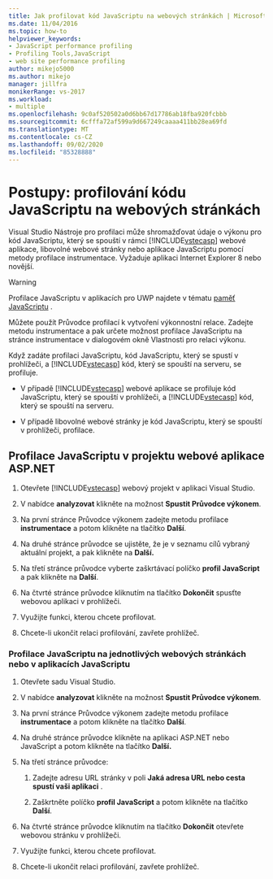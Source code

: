 ```yaml
---
title: Jak profilovat kód JavaScriptu na webových stránkách | Microsoft Docs
ms.date: 11/04/2016
ms.topic: how-to
helpviewer_keywords:
- JavaScript performance profiling
- Profiling Tools,JavaScript
- web site performance profiling
author: mikejo5000
ms.author: mikejo
manager: jillfra
monikerRange: vs-2017
ms.workload:
- multiple
ms.openlocfilehash: 9c0af520502a0d6bb67d17786ab18fba920fcbbb
ms.sourcegitcommit: 6cfffa72af599a9d667249caaaa411bb28ea69fd
ms.translationtype: MT
ms.contentlocale: cs-CZ
ms.lasthandoff: 09/02/2020
ms.locfileid: "85328888"
---
```

# <a name="how-to-profile-javascript-code-in-web-pages"></a>Postupy: profilování kódu JavaScriptu na webových stránkách

Visual Studio Nástroje pro profilaci může shromažďovat údaje o výkonu pro kód JavaScriptu, který se spouští v rámci [!INCLUDE[vstecasp](../code-quality/includes/vstecasp_md.md)] webové aplikace, libovolné webové stránky nebo aplikace JavaScriptu pomocí metody profilace instrumentace. Vyžaduje aplikaci Internet Explorer 8 nebo novější.

> [!WARNING]
> Profilace JavaScriptu v aplikacích pro UWP najdete v tématu [paměť JavaScriptu](../profiling/javascript-memory.md) .

Můžete použít Průvodce profilací k vytvoření výkonnostní relace. Zadejte metodu instrumentace a pak určete možnost profilace JavaScriptu na stránce instrumentace v dialogovém okně Vlastnosti pro relaci výkonu.

Když zadáte profilaci JavaScriptu, kód JavaScriptu, který se spustí v prohlížeči, a [!INCLUDE[vstecasp](../code-quality/includes/vstecasp_md.md)] kód, který se spouští na serveru, se profiluje.

- V případě [!INCLUDE[vstecasp](../code-quality/includes/vstecasp_md.md)] webové aplikace se profiluje kód JavaScriptu, který se spouští v prohlížeči, a [!INCLUDE[vstecasp](../code-quality/includes/vstecasp_md.md)] kód, který se spouští na serveru.

- V případě libovolné webové stránky je kód JavaScriptu, který se spouští v prohlížeči, profilace.

## <a name="to-profile-javascript-in-an-aspnet-web-application-project"></a>Profilace JavaScriptu v projektu webové aplikace ASP.NET

1. Otevřete [!INCLUDE[vstecasp](../code-quality/includes/vstecasp_md.md)] webový projekt v aplikaci Visual Studio.

2. V nabídce **analyzovat** klikněte na možnost **Spustit Průvodce výkonem**.

3. Na první stránce Průvodce výkonem zadejte metodu profilace **instrumentace** a potom klikněte na tlačítko **Další**.

4. Na druhé stránce průvodce se ujistěte, že je v seznamu cílů vybraný aktuální projekt, a pak klikněte na **Další.**

5. Na třetí stránce průvodce vyberte zaškrtávací políčko **profil JavaScript** a pak klikněte na **Další**.

6. Na čtvrté stránce průvodce kliknutím na tlačítko **Dokončit** spusťte webovou aplikaci v prohlížeči.

7. Využijte funkci, kterou chcete profilovat.

8. Chcete-li ukončit relaci profilování, zavřete prohlížeč.

### <a name="to-profile-javascript-in-individual-web-pages-or-a-javascript-applications"></a>Profilace JavaScriptu na jednotlivých webových stránkách nebo v aplikacích JavaScriptu

1. Otevřete sadu Visual Studio.

2. V nabídce **analyzovat** klikněte na možnost **Spustit Průvodce výkonem**.

3. Na první stránce Průvodce výkonem zadejte metodu profilace **instrumentace** a potom klikněte na tlačítko **Další**.

4. Na druhé stránce průvodce klikněte na aplikaci ASP.NET nebo JavaScript a potom klikněte na tlačítko **Další.**

5. Na třetí stránce průvodce:

    1. Zadejte adresu URL stránky v poli **Jaká adresa URL nebo cesta spustí vaši aplikaci** .

    2. Zaškrtněte políčko **profil JavaScript** a potom klikněte na tlačítko **Další**.

6. Na čtvrté stránce průvodce kliknutím na tlačítko **Dokončit** otevřete webovou stránku v prohlížeči.

7. Využijte funkci, kterou chcete profilovat.

8. Chcete-li ukončit relaci profilování, zavřete prohlížeč.
